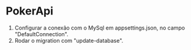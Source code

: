 # PokerApi

1. Configurar a conexão com o MySql em appsettings.json, no campo "DefaultConnection".
2. Rodar o migration com "update-database".
